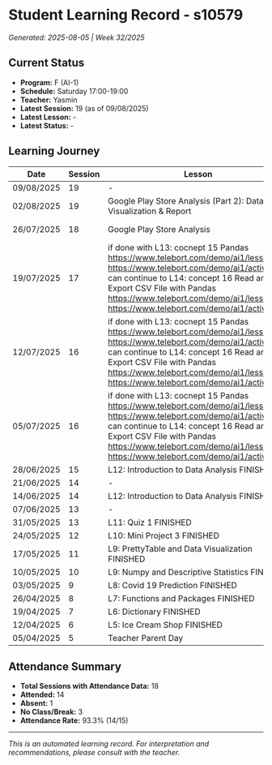 # Student Learning Record - s10579
*Generated: 2025-08-05 | Week 32/2025*

## Current Status
- **Program:** F (AI-1)
- **Schedule:** Saturday 17:00-19:00
- **Teacher:** Yasmin
- **Latest Session:** 19 (as of 09/08/2025)
- **Latest Lesson:** -
- **Latest Status:** -

## Learning Journey
| Date | Session | Lesson | Attendance | Progress |
|------|---------|--------|------------|----------|
| 09/08/2025 | 19 | - | - | - |
| 02/08/2025 | 19 | Google Play Store Analysis (Part 2): Data Visualization & Report | Soumiya | In Progress |
| 26/07/2025 | 18 | Google Play Store Analysis | Yasmin | In Progress |
| 19/07/2025 | 17 | if done with L13: cocnept 15 Pandas https://www.telebort.com/demo/ai1/lesson/15 https://www.telebort.com/demo/ai1/activity/15 can continue to L14: concept 16  Read and Export CSV File with Pandas https://www.telebort.com/demo/ai1/lesson/16  https://www.telebort.com/demo/ai1/activity/16 | Aisyah | - |
| 12/07/2025 | 16 | if done with L13: cocnept 15 Pandas https://www.telebort.com/demo/ai1/lesson/15 https://www.telebort.com/demo/ai1/activity/15 can continue to L14: concept 16  Read and Export CSV File with Pandas https://www.telebort.com/demo/ai1/lesson/16  https://www.telebort.com/demo/ai1/activity/16 | No Class | In Progress |
| 05/07/2025 | 16 | if done with L13: cocnept 15 Pandas https://www.telebort.com/demo/ai1/lesson/15 https://www.telebort.com/demo/ai1/activity/15 can continue to L14: concept 16  Read and Export CSV File with Pandas https://www.telebort.com/demo/ai1/lesson/16  https://www.telebort.com/demo/ai1/activity/16 | Aisyah | In Progress |
| 28/06/2025 | 15 | L12: Introduction to Data Analysis FINISHED | Yasmin | Completed |
| 21/06/2025 | 14 | - | Absent | - |
| 14/06/2025 | 14 | L12: Introduction to Data Analysis FINISHED | Yasmin | Completed |
| 07/06/2025 | 13 | - | No Class | - |
| 31/05/2025 | 13 | L11: Quiz 1 FINISHED | Aisyah | Completed |
| 24/05/2025 | 12 | L10: Mini Project 3 FINISHED | Yasmin | Completed |
| 17/05/2025 | 11 | L9: PrettyTable and Data Visualization FINISHED | Yasmin | Completed |
| 10/05/2025 | 10 | L9: Numpy and Descriptive Statistics FINISHED | Yasmin | Completed |
| 03/05/2025 | 9 | L8: Covid 19 Prediction FINISHED | Yasmin | Completed |
| 26/04/2025 | 8 | L7: Functions and Packages FINISHED | Yasmin | Completed |
| 19/04/2025 | 7 | L6: Dictionary FINISHED | Aisyah | Completed |
| 12/04/2025 | 6 | L5: Ice Cream Shop FINISHED | Yasmin | Completed |
| 05/04/2025 | 5 | Teacher Parent Day | No Class | - |

## Attendance Summary
- **Total Sessions with Attendance Data:** 18
- **Attended:** 14
- **Absent:** 1
- **No Class/Break:** 3
- **Attendance Rate:** 93.3% (14/15)

---
*This is an automated learning record. For interpretation and recommendations, please consult with the teacher.*